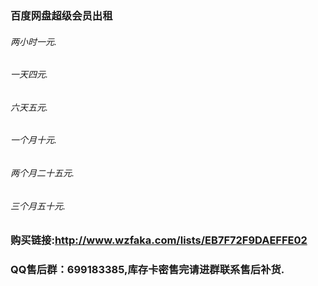 
### 百度网盘超级会员出租

###### 两小时一元.
###### 一天四元.
###### 六天五元.
###### 一个月十元.
###### 两个月二十五元.
###### 三个月五十元.

### 购买链接:http://www.wzfaka.com/lists/EB7F72F9DAEFFE02

### QQ售后群：699183385,库存卡密售完请进群联系售后补货.
